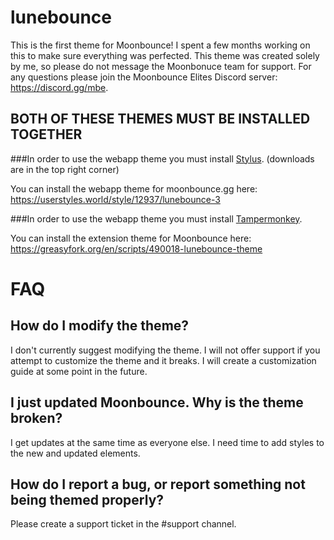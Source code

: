 # lunebounce
This is the first theme for Moonbounce! I spent a few months working on this to make sure everything was perfected. This theme was created solely by me, so please do not message the Moonbonuce team for support.
For any questions please join the Moonbounce Elites Discord server: https://discord.gg/mbe.

## BOTH OF THESE THEMES MUST BE INSTALLED TOGETHER
###In order to use the webapp theme you must install [Stylus](https://add0n.com/stylus.html). (downloads are in the top right corner)

You can install the webapp theme for moonbounce.gg here: https://userstyles.world/style/12937/lunebounce-3

###In order to use the webapp theme you must install [Tampermonkey](https://www.tampermonkey.net/).

You can install the extension theme for Moonbounce here: https://greasyfork.org/en/scripts/490018-lunebounce-theme

# FAQ
## How do I modify the theme?
I don't currently suggest modifying the theme. I will not offer support if you attempt to customize the theme and it breaks.
I will create a customization guide at some point in the future.

## I just updated Moonbounce. Why is the theme broken?
I get updates at the same time as everyone else. I need time to add styles to the new and updated elements.

## How do I report a bug, or report something not being themed properly?
Please create a support ticket in the #support channel.

